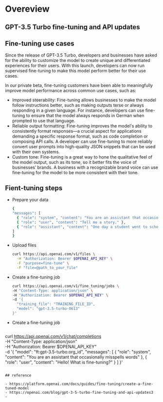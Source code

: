 # Overeview

## GPT-3.5 Turbo fine-tuning and API updates

## Fine-tuning use cases
Since the release of GPT-3.5 Turbo, developers and businesses have asked for the ability to customize the model to create unique and differentiated experiences for their users. With this launch, developers can now run supervised fine-tuning to make this model perform better for their use cases.

In our private beta, fine-tuning customers have been able to meaningfully improve model performance across common use cases, such as:

- Improved steerability: Fine-tuning allows businesses to make the model follow instructions better, such as making outputs terse or always responding in a given language. For instance, developers can use fine-tuning to ensure that the model always responds in German when prompted to use that language.
- Reliable output formatting: Fine-tuning improves the model's ability to consistently format responses—a crucial aspect for applications demanding a specific response format, such as code completion or composing API calls. A developer can use fine-tuning to more reliably convert user prompts into high-quality JSON snippets that can be used with their own systems.
- Custom tone: Fine-tuning is a great way to hone the qualitative feel of the model output, such as its tone, so it better fits the voice of businesses’ brands. A business with a recognizable brand voice can use fine-tuning for the model to be more consistent with their tone.

## Fient-tuning steps

- Prepare your data
    ```bash
    {
    "messages": [
      { "role": "system", "content": "You are an assistant that occasionally misspells words" },
      { "role": "user", "content": "Tell me a story." },
      { "role": "assistant", "content": "One day a student went to schoool." }
    ]
  }
  ```
    
- Upload files
  ```bash
  curl https://api.openai.com/v1/files \
    -H "Authorization: Bearer $OPENAI_API_KEY" \
    -F "purpose=fine-tune" \
    -F "file=@path_to_your_file"
  ```
  
- Create a fine-tuning job
  ```bash
  curl https://api.openai.com/v1/fine_tuning/jobs \
  -H "Content-Type: application/json" \
  -H "Authorization: Bearer $OPENAI_API_KEY" \
  -d '{
    "training_file": "TRAINING_FILE_ID",
    "model": "gpt-3.5-turbo-0613"
  }'
  ```

- Create a fine-tuning job
  ```bash
 curl https://api.openai.com/v1/chat/completions \
-H "Content-Type: application/json" \
-H "Authorization: Bearer $OPENAI_API_KEY" \
-d '{
  "model": "ft:gpt-3.5-turbo:org_id",
  "messages": [
    {
      "role": "system",
      "content": "You are an assistant that occasionally misspells words"
    },
    {
      "role": "user",
      "content": "Hello! What is fine-tuning?"
    }
  ]
}'

```
 
## reference

- https://platform.openai.com/docs/guides/fine-tuning/create-a-fine-tuned-model
- https://openai.com/blog/gpt-3-5-turbo-fine-tuning-and-api-updates3
- 


